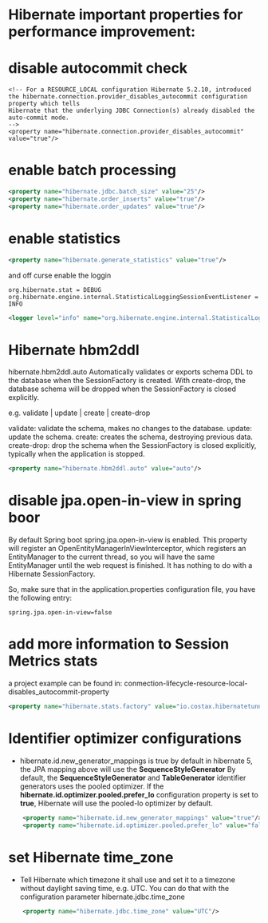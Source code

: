 # Hibernate important properties for performance improvement:


# disable autocommit check
```
<!-- For a RESOURCE_LOCAL configuration Hibernate 5.2.10, introduced the hibernate.connection.provider_disables_autocommit configuration property which tells
Hibernate that the underlying JDBC Connection(s) already disabled the auto-commit mode.
-->
<property name="hibernate.connection.provider_disables_autocommit" value="true"/>
```


# enable batch processing

```xml
<property name="hibernate.jdbc.batch_size" value="25"/>
<property name="hibernate.order_inserts" value="true"/>
<property name="hibernate.order_updates" value="true"/>
```

# enable statistics

```xml
<property name="hibernate.generate_statistics" value="true"/>

```

and off curse enable the loggin 

```properties
org.hibernate.stat = DEBUG
org.hibernate.engine.internal.StatisticalLoggingSessionEventListener = INFO
```

```xml
<logger level="info" name="org.hibernate.engine.internal.StatisticalLoggingSessionEventListener"/>
```



# Hibernate hbm2ddl


hibernate.hbm2ddl.auto Automatically validates or exports schema DDL to the database when the SessionFactory is created. With create-drop, the database schema will be dropped when the SessionFactory is closed explicitly.

e.g. validate | update | create | create-drop

validate: validate the schema, makes no changes to the database.
update: update the schema.
create: creates the schema, destroying previous data.
create-drop: drop the schema when the SessionFactory is closed explicitly, typically when the application is stopped.

```xml
<property name="hibernate.hbm2ddl.auto" value="auto"/>
```

# disable jpa.open-in-view in spring boor
By default Spring boot spring.jpa.open-in-view is enabled.
This property will register an OpenEntityManagerInViewInterceptor, which registers an EntityManager to the current thread, so you will have the same EntityManager until the web request is finished. It has nothing to do with a Hibernate SessionFactory.

So, make sure that in the application.properties configuration file, you have the following entry:


```properties
spring.jpa.open-in-view=false
```

# add more information to Session Metrics stats

a project example can be found in: conmection-lifecycle-resource-local-disables_autocommit-property


``` xml
<property name="hibernate.stats.factory" value="io.costax.hibernatetunning.statistics.TransactionStatisticsFactory"/>

```


# Identifier optimizer configurations

- hibernate.id.new_generator_mappings is true by default in hibernate 5,
  the JPA mapping above will use the **SequenceStyleGenerator**
  By default, the **SequenceStyleGenerator** and **TableGenerator** identifier generators uses the pooled optimizer.
  If the **hibernate.id.optimizer.pooled.prefer_lo**
  configuration property is set to **true**, Hibernate will use the pooled-lo optimizer by default.

```xml
    <property name="hibernate.id.new_generator_mappings" value="true"/>
    <property name="hibernate.id.optimizer.pooled.prefer_lo" value="false"/>
```


# set Hibernate time_zone 

- Tell Hibernate which timezone it shall use and set it to a timezone without 
daylight saving time, e.g. UTC. You can do that with the configuration parameter 
hibernate.jdbc.time_zone

```xml
    <property name="hibernate.jdbc.time_zone" value="UTC"/>
```
